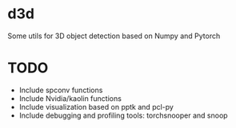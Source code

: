 # d3d
Some utils for 3D object detection based on Numpy and Pytorch

# TODO

- Include spconv functions
- Include Nvidia/kaolin functions
- Include visualization based on pptk and pcl-py
- Include debugging and profiling tools: torchsnooper and snoop
